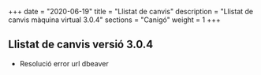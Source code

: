 +++
date        = "2020-06-19"
title       = "Llistat de canvis"
description = "Llistat de canvis màquina virtual 3.0.4"
sections    = "Canigó"
weight		= 1
+++

## Llistat de canvis versió 3.0.4

* Resolució error url dbeaver


